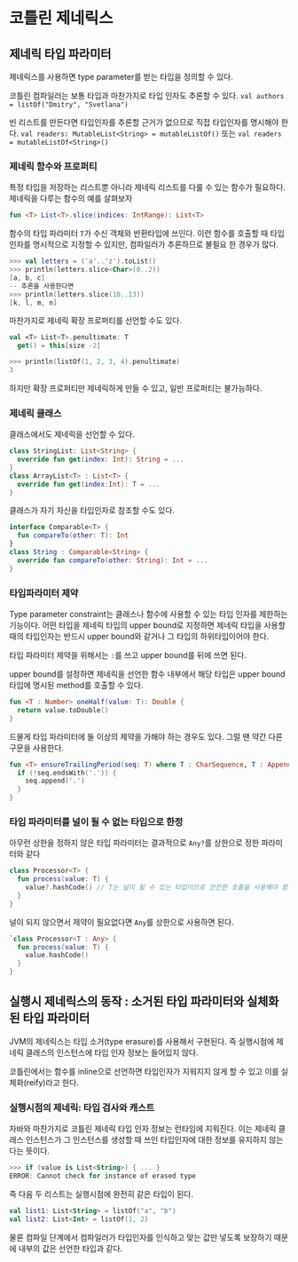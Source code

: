 # 코틀린 제네릭스

## 제네릭 타입 파라미터

제네릭스를 사용하면 type parameter를 받는 타입을 정의할 수 있다.

코틀린 컴파일러는 보통 타입과 마찬가지로 타입 인자도 추론할 수 있다.
`val authors = listOf("Dmitry", "Svetlana")`

빈 리스트를 만든다면 타입인자를 추론할 근거가 없으므로 직접 타입인자를 명시해야 한다.
`val readers: MutableList<String> = mutableListOf()` 또는 `val readers = mutableListOf<String>()`

### 제네릭 함수와 프로퍼티

특정 타입을 저장하는 리스트뿐 아니라 제네릭 리스트를 다룰 수 있는 함수가 필요하다.
제네릭을 다루는 함수의 예를 살펴보자

```kt
fun <T> List<T>.slice(indices: IntRange): List<T>
```

함수의 타입 파라미터 `T`가 수신 객체와 반환타입에 쓰인다.
이런 함수를 호출할 때 타입 인자를 명시적으로 지정할 수 있지만, 컴파일러가 추론하므로 불필요 한 경우가 많다.

```kt
>>> val letters = ('a'..'z').toList()
>>> println(letters.slice<Char>(0..2))
[a, b, c]
-- 추론을 사용한다면
>>> println(letters.slice(10..13))
[k, l, m, n]
```

마찬가지로 제네릭 확장 프로퍼티를 선언할 수도 있다.

```kt
val <T> List<T>.penultimate: T
  get() = this[size -2]

>>> println(listOf(1, 2, 3, 4).penultimate)
3
```

하지만 확장 프로퍼티만 제네릭하게 만들 수 있고, 일반 프로퍼티는 불가능하다.

### 제네릭 클래스

클래스에서도 제네릭을 선언할 수 있다.

```kt
class StringList: List<String> {
  override fun get(index: Int): String = ...
}
class ArrayList<T> : List<T> {
  override fun get(index:Int): T = ...
}
```

클래스가 자기 자신을 타입인자로 참조할 수도 있다.

```kt
interface Comparable<T> {
  fun compareTo(other: T): Int
}
class String : Comparable<String> {
  override fun compareTo(other: String): Int = ...
}
```

### 타입파라미터 제약

Type parameter constraint는 클래스나 함수에 사용할 수 있는 타입 인자를 제한하는 기능이다.
어떤 타입을 제네릭 타입의 upper bound로 지정하면 제네릭 타입을 사용할 때의 타입인자는 반드시 upper bound와 같거나 그 타입의 하위타입이어야 한다.

타입 파라미터 제약을 위해서는 `:`를 쓰고 upper bound를 뒤에 쓰면 된다.

upper bound를 설정하면 제네릭을 선언한 함수 내부에서 해당 타입은 upper bound 타입에 명시된 method를 호출할 수 있다.

```kt
fun <T : Number> oneHalf(value: T): Double {
  return value.toDouble()
}
```

드물게 타입 파라미터에 둘 이상의 제약을 가해야 하는 경우도 있다. 그럴 땐 약간 다른 구문을 사용한다.

```kt
fun <T> ensureTrailingPeriod(seq: T) where T : CharSequence, T : Appendable {
  if (!seq.endsWith('.')) {
    seq.append('.')
  }
}
```

### 타입 파라미터를 널이 될 수 없는 타입으로 한정

아무런 상한을 정하지 않은 타입 파라미터는 결과적으로 `Any?`를 상한으로 정한 파라미터와 같다

```kt
class Processor<T> {
  fun process(value: T) {
    value?.hashCode() // T는 널이 될 수 있는 타입이므로 안전한 호출을 사용해야 함
  }
}
```

널이 되지 않으면서 제약이 필요없다면 `Any`를 상한으로 사용하면 된다.

```kt
`class Processor<T : Any> {
  fun process(value: T) {
    value.hashCode()
  }
}
```

## 실행시 제네릭스의 동작 : 소거된 타입 파라미터와 실체화된 타입 파라미터

JVM의 제네릭스는 타입 소거(type erasure)를 사용해서 구현된다. 즉 실행시점에 제네릭 클래스의 인스턴스에 타입 인자 정보는 들어있지 않다.

코틀린에서는 함수를 inline으로 선언하면 타입인자가 지워지지 않게 할 수 있고 이를 실체화(reify)라고 한다.

### 실행시점의 제네릭: 타입 검사와 캐스트

자바와 마찬가지로 코틀린 제네릭 타입 인자 정보는 런타임에 지워진다.
이는 제네릭 클래스 인스턴스가 그 인스턴스를 생성할 때 쓰인 타입인자에 대한 정보를 유지하지 않는다는 뜻이다.

```kt
>>> if (value is List<String>) { ... }
ERROR: Cannot check for instance of erased type
```

즉 다음 두 리스트는 실행시점에 완전히 같은 타입이 된다.

```kt
val list1: List<String> = listOf("a", "b")
val list2: List<Int> = listOf(1, 2)
```

물론 컴파일 단계에서 컴파일러가 타입인자를 인식하고 맞는 값만 넣도록 보장하기 때문에 내부의 값은 선언한 타입과 같다.
